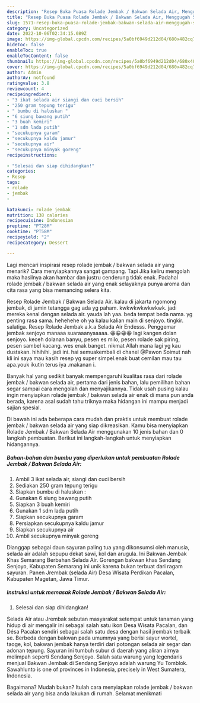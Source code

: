 ```yaml
---
description: "Resep Buka Puasa Rolade Jembak / Bakwan Selada Air, Menggugah Selera"
title: "Resep Buka Puasa Rolade Jembak / Bakwan Selada Air, Menggugah Selera"
slug: 1571-resep-buka-puasa-rolade-jembak-bakwan-selada-air-menggugah-selera
category: Uncategorized
date: 2022-10-06T02:34:15.089Z
image: https://img-global.cpcdn.com/recipes/5a0bf6949d212d04/680x482cq70/rolade-jembak-bakwan-selada-air-foto-resep-utama.jpg
hideToc: false
enableToc: true
enableTocContent: false
thumbnail: https://img-global.cpcdn.com/recipes/5a0bf6949d212d04/680x482cq70/rolade-jembak-bakwan-selada-air-foto-resep-utama.jpg
cover: https://img-global.cpcdn.com/recipes/5a0bf6949d212d04/680x482cq70/rolade-jembak-bakwan-selada-air-foto-resep-utama.jpg
author: Admin
authorAv: notfound
ratingvalue: 3.8
reviewcount: 4
recipeingredient:
- "3 ikat selada air siangi dan cuci bersih"
- "250 gram tepung terigu"
- " bumbu di haluskan "
- "6 siung bawang putih"
- "3 buah kemiri"
- "1 sdm lada putih"
- "secukupnya garam"
- "secukupnya kaldu jamur"
- "secukupnya air"
- "secukupnya minyak goreng"
recipeinstructions:

- "Selesai dan siap dihidangkan!"
categories:
- Resep
tags:
- rolade
- jembak
- 

katakunci: rolade jembak  
nutrition: 138 calories
recipecuisine: Indonesian
preptime: "PT28M"
cooktime: "PT58M"
recipeyield: "2"
recipecategory: Dessert

---
```



Lagi mencari inspirasi resep rolade jembak / bakwan selada air yang menarik? Cara menyiapkannya sangat gampang. Tapi Jika keliru mengolah maka hasilnya akan hambar dan justru cenderung tidak enak. Padahal rolade jembak / bakwan selada air yang enak selayaknya punya aroma dan cita rasa yang bisa memancing selera kita.


Resep Rolade Jembak / Bakwan Selada Air. kalau di jakarta ngomong jembak, di jamin tetangga gag ada yg paham. kwkwkwkwkwkwk. jadi mereka kenal dengan selada air. yauda lah yaa. beda tempat beda nama. yg penting rasa sama. hehehehe oh ya kalau kalian main di senjoyo. tingkir. salatiga. Resep Rolade Jembak a.k.a Selada Air Endesss. Penggemar jembak senjoyo manaaa suaraaanyaaaaa. 😀😀😀😀 lagi kangen dolan senjoyo. keceh dolanan banyu, pesen es milo, pesen rolade sak piring, pesen sambel kacang. wes enak banget. nikmat Allah mana lagi yg kau dustakan. hihihihi. jadi ini. hai semuakembali di chanel @Pawon Soimut nah kli ini saya mau kasih resep yg super simpel.enak buat cemilan mau tau apa.youk ikutin terus iya .makanan i.

Banyak hal yang sedikit banyak mempengaruhi kualitas rasa dari rolade jembak / bakwan selada air, pertama dari jenis bahan, lalu pemilihan bahan segar sampai cara mengolah dan menyajikannya. Tidak usah pusing kalau ingin menyiapkan rolade jembak / bakwan selada air enak di mana pun anda berada, karena asal sudah tahu triknya maka hidangan ini mampu menjadi sajian spesial.


Di bawah ini ada beberapa cara mudah dan praktis untuk membuat rolade jembak / bakwan selada air yang siap dikreasikan. Kamu bisa menyiapkan Rolade Jembak / Bakwan Selada Air menggunakan 10 jenis bahan dan 0 langkah pembuatan. Berikut ini langkah-langkah untuk menyiapkan hidangannya.

<!--inarticleads1-->

##### Bahan-bahan dan bumbu yang diperlukan untuk pembuatan Rolade Jembak / Bakwan Selada Air:

1. Ambil 3 ikat selada air, siangi dan cuci bersih
1. Sediakan 250 gram tepung terigu
1. Siapkan  bumbu di haluskan :
1. Gunakan 6 siung bawang putih
1. Siapkan 3 buah kemiri
1. Gunakan 1 sdm lada putih
1. Siapkan secukupnya garam
1. Persiapkan secukupnya kaldu jamur
1. Siapkan secukupnya air
1. Ambil secukupnya minyak goreng


Dianggap sebagai daun sayuran paling tua yang dikonsumsi oleh manusia, selada air adalah sepupu dekat sawi, kol dan arugula. Ini Bakwan Jembak Khas Semarang Berbahan Selada Air. Gorengan bakwan khas Sendang Senjoyo, Kabupaten Semarang ini unik karena bukan terbuat dari ragam sayuran. Panen Jrembak (selada Air) Desa Wisata Perdikan Pacalan, Kabupaten Magetan, Jawa Timur. 

<!--inarticleads2-->

##### Instruksi untuk memasak Rolade Jembak / Bakwan Selada Air:


1. Selesai dan siap dihidangkan!

Selada Air atau Jrembak sebutan masyarakat setempat untuk tanaman yang hidup di air mengalir ini sebagai salah satu ikon Desa Wisata Pacalan, dan Désa Pacalan sendiri sebagai salah satu desa dengan hasil jrembak terbaik se. Berbeda dengan bakwan pada umumnya yang berisi sayur wortel, taoge, kol, bakwan jembak hanya terdiri dari potongan selada air segar dan adonan tepung. Sayuran ini tumbuh subur di daerah yang aliran airnya melimpah seperti Sendang Senjoyo. Salah satu warung yang legendaris menjual Bakwan Jembak di Sendang Senjoyo adalah warung Yu Tomblok. Sawahlunto is one of provinces in Indonesia, precisely in West Sumatera, Indonesia. 

Bagaimana? Mudah bukan? Itulah cara menyiapkan rolade jembak / bakwan selada air yang bisa anda lakukan di rumah. Selamat menikmati
